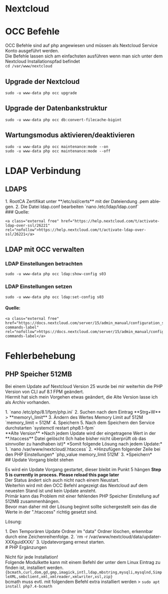 # Nextcloud

# <span class="mw-headline" id="bkmrk-occ-befehle-1">OCC Befehle</span>

OCC Befehle sind auf php angewiesen und müssen als Nextcloud Service Konto ausgeführt werden.  
Die Befehle lassen sich am einfachsten ausführen wenn man sich unter dem Nextcloud Installationspfad befindet  
`cd /var/www/nextcloud`

## <span class="mw-headline" id="bkmrk-upgrade-der-nextclou-1">Upgrade der Nextcloud</span>

`sudo -u www-data php occ upgrade`

## <span class="mw-headline" id="bkmrk-upgrade-der-datenban-1">Upgrade der Datenbankstruktur</span>

`sudo -u www-data php occ db:convert-filecache-bigint`

## <span id="bkmrk-"></span><span class="mw-headline" id="bkmrk-wartungsmodus-aktivi-1">Wartungsmodus aktivieren/deaktivieren</span>

`sudo -u www-data php occ maintenance:mode --on`  
`sudo -u www-data php occ maintenance:mode --off`

# <span class="mw-headline" id="bkmrk-ldap-verbindung-1">LDAP Verbindung</span>

## <span class="mw-headline" id="bkmrk-ldaps-1">LDAPS</span>

<div class="vector-body" id="bkmrk-rootca-zertifikat-un"><div class="mw-body-content mw-content-ltr" dir="ltr" lang="de"><div class="mw-parser-output">1. RootCA Zertifikat unter **/etc/ssl/certs** mit der Dateiendung .pem ablegen.
2. Die Datei ldap.conf bearbeiten `nano /etc/ldap/ldap.conf`

</div></div></div>### <span class="mw-headline" id="bkmrk-quelle%3A-1">Quelle:</span>

```
<a class="external free" href="https://help.nextcloud.com/t/activate-ldap-over-ssl/26221" rel="nofollow">https://help.nextcloud.com/t/activate-ldap-over-ssl/26221</a>
```

## <span class="mw-headline" id="bkmrk-ldap-mit-occ-verwalt-1">LDAP mit OCC verwalten</span>

### <span class="mw-headline" id="bkmrk-ldap-einstellungen-b-1">LDAP Einstellungen betrachten</span>

`sudo -u www-data php occ ldap:show-config s03`

### <span class="mw-headline" id="bkmrk-ldap-einstellungen-s-1">LDAP Einstellungen setzen</span>

`sudo -u www-data php occ ldap:set-config s03`

#### <span class="mw-headline" id="bkmrk-quelle%3A-3">Quelle:</span>

```
<a class="external free" href="https://docs.nextcloud.com/server/15/admin_manual/configuration_server/occ_command.html#ldap-commands-label" rel="nofollow">https://docs.nextcloud.com/server/15/admin_manual/configuration_server/occ_command.html#ldap-commands-label</a>
```

# <span class="mw-headline" id="bkmrk-fehlerbehebung-1">Fehlerbehebung</span>

## <span class="mw-headline" id="bkmrk-php-speicher-512mb-1">PHP Speicher 512MB</span>

Bei einem Update auf Nextcloud Version 25 wurde bei mir weiterhin die PHP Version von CLI auf 8.1 FPM geändert.  
Hiermit hat sich mein Vorgehen etwas geändert, die Alte Version lasse ich als Archiv vorhanden.

<div class="vector-body" id="bkmrk-nano-%2Fetc%2Fphp%2F8.1%2Ffp"><div class="mw-body-content mw-content-ltr" dir="ltr" lang="de"><div class="mw-parser-output">1. `nano /etc/php/8.1/fpm/php.ini`
2. Suchen nach dem Eintrag **Strg+W** &gt; **memory\_limit**
3. Ändern des Wertes Memory Limit auf 512M `memory_limit = 512M`
4. Speichern
5. Nach dem Speichern den Service durchstarten `systemctl restart php8.1-fpm`

</div></div></div>**Alte Version**  
*Nach jedem Update wird der eingetragene Wert in der **.htaccess** Datei gelöscht (Ich habe bisher nicht überprüft ob das sinnvoller zu handhaben ist)*  
*Somit folgende Lösung nach jedem Update:*

<div class="vector-body" id="bkmrk-nano-%2Fvar%2Fwww%2Fnextcl"><div class="mw-body-content mw-content-ltr" dir="ltr" lang="de"><div class="mw-parser-output">1. `nano /var/www/nextcloud/.htaccess`
2. *Hinzufügen folgender Zeile bei den PHP Einstellungen* `php_value memory_limit 512M`
3. *Speichern*

</div></div></div>## <span class="mw-headline" id="bkmrk-update-vorgang-bleib-1">Update Vorgang bleibt stehen</span>

Es wird ein Update Vorgang gestartet, dieser bleibt im Punkt 5 hängen **Step 5 is currently in process. Please reload this page later**  
Der Status ändert sich auch nicht nach einem Neustart.  
Weiterhin wird mit den OCC Befehl angezeigt das Nextcloud auf dem neuesten Stand ist und kein Update ansteht.  
Primär kann das Problem mit einer fehlenden PHP Speicher Einstellung auf 512MB zusammenhängen.  
Bevor man daher mit der Lösung beginnt sollte sichergestellt sein das die Werte in der ".htaccess" richtig gesetzt sind.  
  
Lösung:

<div class="vector-body" id="bkmrk-den-tempor%C3%A4ren-updat"><div class="mw-body-content mw-content-ltr" dir="ltr" lang="de"><div class="mw-parser-output">1. Den Temporären Update Ordner im "data" Ordner löschen, erkennbar durch eine Zeichenreihenfolge.
2. `rm -r /var/www/nextcloud/data/updater-XXXguidXXX/`
3. Updatevorgang erneut starten.

</div></div></div># <span id="bkmrk--1"></span><span class="mw-headline" id="bkmrk-php-erg%C3%A4nzungen-1">PHP Ergänzungen</span>

Nicht für jede Installation!  
Folgende Modulkette kann mit einem Befehl der unter dem Linux Eintrag zu finden ist, installiert werden.  
`{bcmath,curl,dom,gd,gmp,imagick,intl,ldap,mbstring,mysqli,mysqlnd,SimpleXML,smbclient,xml,xmlreader,xmlwriter,xsl,zip}`  
bcmath muss evtl. mit folgendem Befehl extra installiert werden &gt; `sudo apt install php7.4-bcmath`